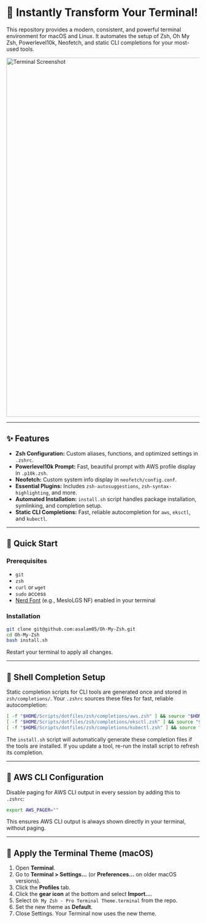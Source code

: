

# 🎨 Instantly Transform Your Terminal!

This repository provides a modern, consistent, and powerful terminal environment for macOS and Linux. It automates the setup of Zsh, Oh My Zsh, Powerlevel10k, Neofetch, and static CLI completions for your most-used tools.

<img width="1917" height="937" alt="Terminal Screenshot" src="https://github.com/user-attachments/assets/91bc7a8d-a3c0-44de-b1b0-c4f09db0d022" />

---

## ✨ Features

- **Zsh Configuration:** Custom aliases, functions, and optimized settings in `.zshrc`.
- **Powerlevel10k Prompt:** Fast, beautiful prompt with AWS profile display in `.p10k.zsh`.
- **Neofetch:** Custom system info display in `neofetch/config.conf`.
- **Essential Plugins:** Includes `zsh-autosuggestions`, `zsh-syntax-highlighting`, and more.
- **Automated Installation:** `install.sh` script handles package installation, symlinking, and completion setup.
- **Static CLI Completions:** Fast, reliable autocompletion for `aws`, `eksctl`, and `kubectl`.

---

## 🚀 Quick Start

### Prerequisites

- `git`
- `zsh`
- `curl` or `wget`
- `sudo` access
- [Nerd Font](https://www.nerdfonts.com/font-downloads) (e.g., MesloLGS NF) enabled in your terminal

### Installation

```sh
git clone git@github.com:asalam05/Oh-My-Zsh.git
cd Oh-My-Zsh
bash install.sh
```
Restart your terminal to apply all changes.

---

## 🧩 Shell Completion Setup

Static completion scripts for CLI tools are generated once and stored in `zsh/completions/`. Your `.zshrc` sources these files for fast, reliable autocompletion:

```sh
[ -f "$HOME/Scripts/dotfiles/zsh/completions/aws.zsh" ] && source "$HOME/Scripts/dotfiles/zsh/completions/aws.zsh"
[ -f "$HOME/Scripts/dotfiles/zsh/completions/eksctl.zsh" ] && source "$HOME/Scripts/dotfiles/zsh/completions/eksctl.zsh"
[ -f "$HOME/Scripts/dotfiles/zsh/completions/kubectl.zsh" ] && source "$HOME/Scripts/dotfiles/zsh/completions/kubectl.zsh"
```

The `install.sh` script will automatically generate these completion files if the tools are installed. If you update a tool, re-run the install script to refresh its completion.

---

## 🔧 AWS CLI Configuration

Disable paging for AWS CLI output in every session by adding this to `.zshrc`:

```sh
export AWS_PAGER=""
```

This ensures AWS CLI output is always shown directly in your terminal, without paging.

---

## 🎨 Apply the Terminal Theme (macOS)

1. Open **Terminal**.
2. Go to **Terminal > Settings...** (or **Preferences...** on older macOS versions).
3. Click the **Profiles** tab.
4. Click the **gear icon** at the bottom and select **Import...**.
5. Select `Oh My Zsh - Pro Terminal Theme.terminal` from the repo.
6. Set the new theme as **Default**.
7. Close Settings. Your Terminal now uses the new theme.
